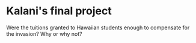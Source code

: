 # Kalani's final project
Were the tuitions granted to Hawaiian students enough to compensate for the invasion? Why or why not?
